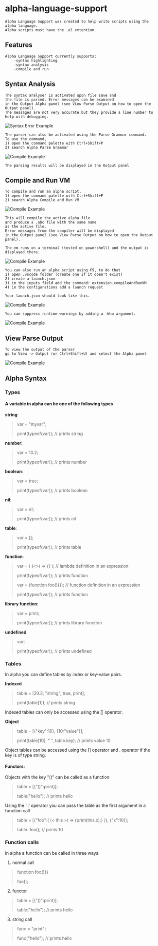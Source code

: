 # alpha-language-support
    Alpha Language Support was created to help write scripts using the alpha language.
    Alpha scripts must have the .al extention

## Features
    Alpha Language Support currently supports:
        -syntax highlighting
        -syntax analysis
        -compile and run

## Syntax Analysis

    The syntax analyser is activated upon file save and
    the file is parsed. Error messages can be examined
    in the Output Alpha panel (see View Parse Output on how to open the Output panel).
    The messages are not very accurate but they provide a line number to help with debugging.
![Syntax Error Example](images/syntax-error.png)
    
    The parser can also be activated using the Parse Grammar command.
    To use the command, 
    1) open the command palette with Ctrl+Shift+P
    2) search Alpha Parse Grammar
![Compile Example](images/palette2.png)

    The parsing results will be displayed in the Output panel

## Compile and Run VM

    To compile and run an alpha script, 
    1) open the command palette with Ctrl+Shift+P
    2) search Alpha Compile and Run VM
![Compile Example](images/palette.png)

    This will compile the active alpha file
    and produce a .abc file with the same name
    as the active file. 
    Error messages from the compiler will be displayed
    in the Output panel (see View Parse Output on how to open the Output panel).

    The vm runs on a terminal (tested on powershell) and the output is displayed there.
![Compile Example](images/output.png)

    You can also run an alpha script using F5, to do that
    1) open .vscode folder (create one if it doen't exist)
    2) create a launch.json
    3) in the inputs field add the command: extension.compileAndRunVM
    4) in the configurations add a launch request

    Your launch.json should look like this.
![Compile Example](images/launchjson.png)

    You can suppress runtime warnings by adding a -Wno argument.
![Compile Example](images/launchjson2.png)


## View Parse Output

    To view the output of the parser
    go to View -> Output (or Ctrl+Shift+U) and select the Alpha panel
![Compile Example](images/panel.png)


## Alpha Syntax

### Types
#### A variable in alpha can be one of the following types
<b>string</b>:
>var = "myvar";
>
>print(typeof(var)); // prints string

<b>number</b>:
>var = 10.2;
>
>print(typeof(var)); // prints number

<b>boolean</b>:
>var = true;
>
>print(typeof(var)); // prints boolean

<b>nil</b>:
>var = nil;
>
>print(typeof(var)); // prints nil

<b>table</b>:
>var = [];
>
>print(typeof(var)); // prints table

<b>function</b>:
>var = ( (<>) => {} ); // lambda definition in an expression
>
>print(typeof(var)); // prints function
>
>var = (function foo(){}); // function definition in an expression
>
>print(typeof(var)); // prints function

<b>library function</b>:
>var = print;
>
>print(typeof(var)); // prints library function

<b>undefined</b>
>var;
>
>print(typeof(var)); // prints undefined

### Tables
In alpha you can define tables by index or key-value pairs.

<b>Indexed</b>
>table = [20.3, "string", true, print];
>
>print(table[1]); // prints string

Indexed tables can only be accessed using the [] operator.

<b>Object</b>
>table = [{"key":10}, {10:"value"}];
>
>print(table[10], " ", table.key); // prints value 10

Object tables can be accessed using the [] operator and . operator if the key is of type string.

#### Functors: 
Objects with the key "()" can be called as a function
>table = [{"()":print}];
>
>table("hello"); // prints hello

Using the '..' operator you can pass the table as the first argument in a function call
>table = [{"foo":( (< this >) => {print(this.x);} )}, {"x":10}];
>
>table..foo(); // prints 10

### Function calls
In alpha a function can be called in three ways:
1) normal call
>function foo(){}
>
>foo();

2) functor
>table = [{"()":print}];
>
>table("hello"); // prints hello

3) string call
>func = "print";
>
>func("hello"); // prints hello
